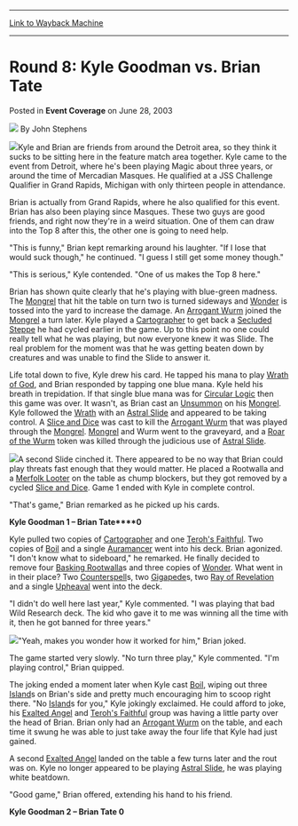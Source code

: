 
---
[Link to Wayback Machine](https://web.archive.org/web/20220706114528/https://magic.wizards.com/en/articles/archive/event-coverage/round-8-kyle-goodman-vs-brian-tate-2003-06-28)

[_metadata_:author]:- "John Stephens"
[_metadata_:description]:- "Kyle and Brian are friends from around the Detroit area, so they think it sucks to be sitting here in the feature match area together. Kyle came to the event from Detroit, where he's been playing Magic about three years, or around the time of Mercadian Masques. He qualified at a JSS Challenge Qualifier in Grand Rapids, Michigan with only thirteen people in attendance.Brian is"
[_metadata_:generator]:- "Drupal 7 (http://drupal.org)"
[_metadata_:node]:- "791221"
[_metadata_:publish_date]:- "2003-06-28"
[_metadata_:source]:- "div-main-content"
[_metadata_:title]:- "Round 8: Kyle Goodman vs. Brian Tate"
[_metadata_:wayback_capture_timestamp]:- "2022-07-06 11:45:28"
[_metadata_:wayback_raw_url]:- "https://web.archive.org/web/20220706114528id_/https://magic.wizards.com/en/articles/archive/event-coverage/round-8-kyle-goodman-vs-brian-tate-2003-06-28"
[_metadata_:wayback_url]:- "https://magic.wizards.com/en/articles/archive/event-coverage/round-8-kyle-goodman-vs-brian-tate-2003-06-28"
---


Round 8: Kyle Goodman vs. Brian Tate
====================================



 Posted in **Event Coverage**
 on June 28, 2003 






![](https://media.magic.wizards.com/styles/auth_small/public/generic-avatar-150_595.png)
By John Stephens











![](https://media.magic.wizards.com/image_legacy_migration/sideboard/images/natus03/a758.jpg)Kyle and Brian are friends from around the Detroit area, so they think it sucks to be sitting here in the feature match area together. Kyle came to the event from Detroit, where he's been playing Magic about three years, or around the time of Mercadian Masques. He qualified at a JSS Challenge Qualifier in Grand Rapids, Michigan with only thirteen people in attendance.

Brian is actually from Grand Rapids, where he also qualified for this event. Brian has also been playing since Masques. These two guys are good friends, and right now they're in a weird situation. One of them can draw into the Top 8 after this, the other one is going to need help.

"This is funny," Brian kept remarking around his laughter. "If I lose that would suck though," he continued. "I guess I still get some money though."

"This is serious," Kyle contended. "One of us makes the Top 8 here." 

Brian has shown quite clearly that he's playing with blue-green madness. The [Mongrel](https://gatherer.wizards.com/Pages/Card/Details.aspx?name=Mongrel) that hit the table on turn two is turned sideways and [Wonder](https://gatherer.wizards.com/Pages/Card/Details.aspx?name=Wonder) is tossed into the yard to increase the damage. An [Arrogant Wurm](https://gatherer.wizards.com/Pages/Card/Details.aspx?name=Arrogant+Wurm) joined the [Mongrel](https://gatherer.wizards.com/Pages/Card/Details.aspx?name=Mongrel) a turn later. Kyle played a [Cartographer](https://gatherer.wizards.com/Pages/Card/Details.aspx?name=Cartographer) to get back a [Secluded Steppe](https://gatherer.wizards.com/Pages/Card/Details.aspx?name=Secluded+Steppe) he had cycled earlier in the game. Up to this point no one could really tell what he was playing, but now everyone knew it was Slide. The real problem for the moment was that he was getting beaten down by creatures and was unable to find the Slide to answer it.

Life total down to five, Kyle drew his card. He tapped his mana to play [Wrath of God](https://gatherer.wizards.com/Pages/Card/Details.aspx?name=Wrath+of+God), and Brian responded by tapping one blue mana. Kyle held his breath in trepidation. If that single blue mana was for [Circular Logic](https://gatherer.wizards.com/Pages/Card/Details.aspx?name=Circular+Logic) then this game was over. It wasn't, as Brian cast an [Unsummon](https://gatherer.wizards.com/Pages/Card/Details.aspx?name=Unsummon) on his [Mongrel](https://gatherer.wizards.com/Pages/Card/Details.aspx?name=Mongrel). Kyle followed the [Wrath](https://gatherer.wizards.com/Pages/Card/Details.aspx?name=Wrath) with an [Astral Slide](https://gatherer.wizards.com/Pages/Card/Details.aspx?name=Astral+Slide) and appeared to be taking control. A [Slice and Dice](https://gatherer.wizards.com/Pages/Card/Details.aspx?name=Slice+and+Dice) was cast to kill the [Arrogant Wurm](https://gatherer.wizards.com/Pages/Card/Details.aspx?name=Arrogant+Wurm) that was played through the [Mongrel](https://gatherer.wizards.com/Pages/Card/Details.aspx?name=Mongrel). [Mongrel](https://gatherer.wizards.com/Pages/Card/Details.aspx?name=Mongrel) and Wurm went to the graveyard, and a [Roar of the Wurm](https://gatherer.wizards.com/Pages/Card/Details.aspx?name=Roar+of+the+Wurm) token was killed through the judicious use of [Astral Slide](https://gatherer.wizards.com/Pages/Card/Details.aspx?name=Astral+Slide).

![](https://media.magic.wizards.com/image_legacy_migration/sideboard/images/natus03/a760.jpg)A second Slide cinched it. There appeared to be no way that Brian could play threats fast enough that they would matter. He placed a Rootwalla and a [Merfolk Looter](https://gatherer.wizards.com/Pages/Card/Details.aspx?name=Merfolk+Looter) on the table as chump blockers, but they got removed by a cycled [Slice and Dice](https://gatherer.wizards.com/Pages/Card/Details.aspx?name=Slice+and+Dice). Game 1 ended with Kyle in complete control.

"That's game," Brian remarked as he picked up his cards.

**Kyle Goodman 1 – Brian Tate****0**

Kyle pulled two copies of [Cartographer](https://gatherer.wizards.com/Pages/Card/Details.aspx?name=Cartographer) and one [Teroh's Faithful](https://gatherer.wizards.com/Pages/Card/Details.aspx?name=Teroh%27s+Faithful). Two copies of [Boil](https://gatherer.wizards.com/Pages/Card/Details.aspx?name=Boil) and a single [Auramancer](https://gatherer.wizards.com/Pages/Card/Details.aspx?name=Auramancer) went into his deck. Brian agonized. "I don't know what to sideboard," he remarked. He finally decided to remove four [Basking Rootwalla](https://gatherer.wizards.com/Pages/Card/Details.aspx?name=Basking+Rootwalla)s and three copies of [Wonder](https://gatherer.wizards.com/Pages/Card/Details.aspx?name=Wonder). What went in in their place? Two [Counterspell](https://gatherer.wizards.com/Pages/Card/Details.aspx?name=Counterspell)s, two [Gigapede](https://gatherer.wizards.com/Pages/Card/Details.aspx?name=Gigapede)s, two [Ray of Revelation](https://gatherer.wizards.com/Pages/Card/Details.aspx?name=Ray+of+Revelation) and a single [Upheaval](https://gatherer.wizards.com/Pages/Card/Details.aspx?name=Upheaval) went into the deck.

"I didn't do well here last year," Kyle commented. "I was playing that bad Wild Research deck. The kid who gave it to me was winning all the time with it, then he got banned for three years."

![](https://media.magic.wizards.com/image_legacy_migration/sideboard/images/natus03/a759.jpg)"Yeah, makes you wonder how it worked for him," Brian joked.

The game started very slowly. "No turn three play," Kyle commented. "I'm playing control," Brian quipped.

The joking ended a moment later when Kyle cast [Boil](https://gatherer.wizards.com/Pages/Card/Details.aspx?name=Boil), wiping out three [Island](https://gatherer.wizards.com/Pages/Card/Details.aspx?name=Island)s on Brian's side and pretty much encouraging him to scoop right there. "No [Island](https://gatherer.wizards.com/Pages/Card/Details.aspx?name=Island)s for you," Kyle jokingly exclaimed. He could afford to joke, his [Exalted Angel](https://gatherer.wizards.com/Pages/Card/Details.aspx?name=Exalted+Angel) and [Teroh's Faithful](https://gatherer.wizards.com/Pages/Card/Details.aspx?name=Teroh%27s+Faithful) group was having a little party over the head of Brian. Brian only had an [Arrogant Wurm](https://gatherer.wizards.com/Pages/Card/Details.aspx?name=Arrogant+Wurm) on the table, and each time it swung he was able to just take away the four life that Kyle had just gained.

A second [Exalted Angel](https://gatherer.wizards.com/Pages/Card/Details.aspx?name=Exalted+Angel) landed on the table a few turns later and the rout was on. Kyle no longer appeared to be playing [Astral Slide](https://gatherer.wizards.com/Pages/Card/Details.aspx?name=Astral+Slide), he was playing white beatdown.

"Good game," Brian offered, extending his hand to his friend.

**Kyle Goodman 2 – Brian Tate 0**







